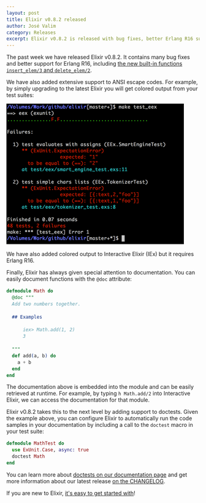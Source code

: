 ```yaml
---
layout: post
title: Elixir v0.8.2 released
author: José Valim
category: Releases
excerpt: Elixir v0.8.2 is released with bug fixes, better Erlang R16 support and doctests.
---
```


The past week we have released Elixir v0.8.2. It contains many bug fixes and better support for Erlang R16, including [the new built-in functions `insert_elem/3` and `delete_elem/2`](https://github.com/elixir-lang/elixir/commit/0fad1883df9da541628e8485d28372fd4b977b89).

We have also added extensive support to ANSI escape codes. For example, by simply upgrading to the latest Elixir you will get colored output from your test suites:

![ANSI escape with ExUnit](/images/contents/exunit-ansi.png)

We have also added colored output to Interactive Elixir (IEx) but it requires Erlang R16.

Finally, Elixir has always given special attention to documentation. You can easily document functions with the `@doc` attribute:

```elixir
defmodule Math do
  @doc """
  Add two numbers together.

  ## Examples

      iex> Math.add(1, 2)
      3

  """
  def add(a, b) do
    a + b
  end
end
```

The documentation above is embedded into the module and can be easily retrieved at runtime. For example, by typing `h Math.add/2` into Interactive Elixir, we can access the documentation for that module.

Elixir v0.8.2 takes this to the next level by adding support to doctests. Given the example above, you can configure Elixir to automatically run the code samples in your documentation by including a call to the `doctest` macro in your test suite:

```elixir
defmodule MathTest do
  use ExUnit.Case, async: true
  doctest Math
end
```

You can learn more about [doctests on our documentation page](/docs/stable/ex_unit/ExUnit.DocTest.html) and get more information about our latest release [on the CHANGELOG](https://github.com/elixir-lang/elixir/blob/ed27611f48ba150404c95fe15f1d6058a4287330/CHANGELOG.md).

If you are new to Elixir, [it's easy to get started with](/getting-started/introduction.html)!

